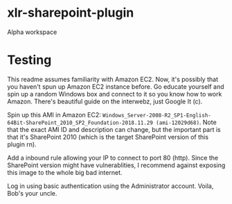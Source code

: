 # xlr-sharepoint-plugin

Alpha workspace

# Testing
This readme assumes familiarity with Amazon EC2. Now, it's possibly that you haven't spun up Amazon EC2 instance before. Go educate yourself and spin up a random Windows box and connect to it so you know how to work Amazon. There's beautiful guide on the interwebz, just Google It (c).

Spin up this AMI in Amazon EC2: ````Windows_Server-2008-R2_SP1-English-64Bit-SharePoint_2010_SP2_Foundation-2018.11.29 (ami-12029d68)````. Note that the exact AMI ID and description can change, but the important part is that it's SharePoint 2010 (which is the target SharePoint version of this plugin rn).

Add a inbound rule allowing your IP to connect to port 80 (http). Since the SharePoint version might have vulnerablities, I recommend against exposing this image to the whole big bad internet.

Log in using basic authentication using the Administrator account. Voila, Bob's your uncle.